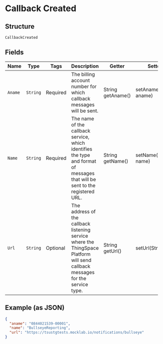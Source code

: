 
# Callback Created

## Structure

`CallbackCreated`

## Fields

| Name | Type | Tags | Description | Getter | Setter |
|  --- | --- | --- | --- | --- | --- |
| `Aname` | `String` | Required | The billing account number for which callback messages will be sent. | String getAname() | setAname(String aname) |
| `Name` | `String` | Required | The name of the callback service, which identifies the type and format of messages that will be sent to the registered URL. | String getName() | setName(String name) |
| `Url` | `String` | Optional | The address of the callback listening service where the ThingSpace Platform will send callback messages for the service type. | String getUrl() | setUrl(String url) |

## Example (as JSON)

```json
{
  "aname": "0844021539-00001",
  "name": "BullseyeReporting",
  "url": "https://tsustgtests.mocklab.io/notifications/bullseye"
}
```

